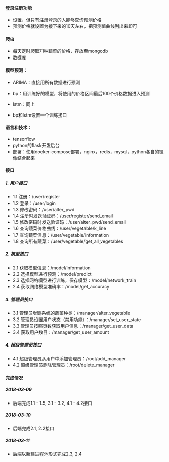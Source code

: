 #### 登录注册功能

- 设置，但只有注册登录的人能够查询预测价格
- 预测价格就设置为接下来的10天左右，把预测值曲线列出来即可

#### 爬虫

- 每天定时爬取71种蔬菜的价格，存放至mongodb
- 数据库

#### 模型预测：

- ARIMA：直接用所有数据进行预测
- bp：用训练好的模型，将使用的价格区间最后100个价格数据进入预测
- lstm：同上

- bp和lstm设置一个训练接口

#### 语言和技术：

- tensorflow
- python的flask开发后台
- 部署：使用docker-compose部署，nginx，redis，mysql，python各自的镜像结合起来

#### 接口

##### 1. 用户接口

- 1.1 注册：/user/register
- 1.2 登录：/user/login
- 1.3 修改密码：/user/alter_pwd
- 1.4 注册时发送验证码：/user/register/send_email
- 1.5 修改密码时发送验证码：/user/alter_pwd/send_email
- 1.6 查询蔬菜价格曲线：/user/vegetable/k_line
- 1.7 查询蔬菜信息：/user/vegetable/information
- 1.8 查询所有蔬菜：/user/vegetable/get_all_vegetables

##### 2. 模型接口

- 2.1 获取模型信息：/model/information
- 2.2 选择模型进行预测：/model/predict
- 2.3 选择网络模型进行训练，保存模型：/model/network_train
- 2.4 获取网络模型准确率：/model/get_accuracy


##### 3. 管理员接口

- 3.1 管理员增删系统的蔬菜种类：/manager/alter_vegetable
- 3.2 管理员设置用户状态（禁用功能）：/manager/set_user_state
- 3.3 管理员按照页数获取用户信息：/manager/get_user_data
- 3.4 获取用户数目：/manager/get_user_amount

##### 4. 超级管理员接口

- 4.1 超级管理员从用户中添加管理员：/root/add_manager
- 4.2 超级管理员删除管理员：/root/delete_manager

#### 完成情况

##### 2018-03-09

- 后端完成1.1 - 1.5, 3.1 - 3.2, 4.1 - 4.2接口

##### 2018-03-10

- 后端完成2.1, 2.2接口

##### 2018-03-11

- 后端以新建进程池形式完成2.3, 2.4